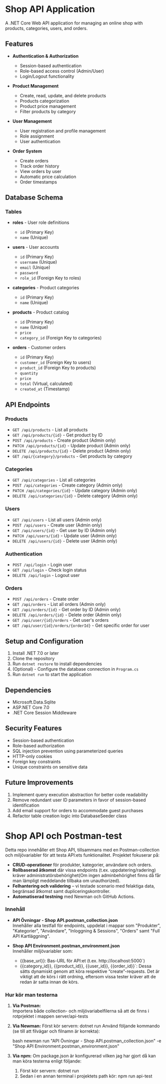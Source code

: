 # Shop API Application

A .NET Core Web API application for managing an online shop with products, categories, users, and orders.

## Features

- **Authentication & Authorization**
  - Session-based authentication
  - Role-based access control (Admin/User)
  - Login/Logout functionality

- **Product Management**
  - Create, read, update, and delete products
  - Products categorization
  - Product price management
  - Filter products by category

- **User Management**
  - User registration and profile management
  - Role assignment
  - User authentication

- **Order System**
  - Create orders
  - Track order history
  - View orders by user
  - Automatic price calculation
  - Order timestamps

## Database Schema

### Tables
- **roles** - User role definitions
  - `id` (Primary Key)
  - `name` (Unique)

- **users** - User accounts
  - `id` (Primary Key)
  - `username` (Unique)
  - `email` (Unique)
  - `password`
  - `role_id` (Foreign Key to roles)

- **categories** - Product categories
  - `id` (Primary Key)
  - `name` (Unique)

- **products** - Product catalog
  - `id` (Primary Key)
  - `name` (Unique)
  - `price`
  - `category_id` (Foreign Key to categories)

- **orders** - Customer orders
  - `id` (Primary Key)
  - `customer_id` (Foreign Key to users)
  - `product_id` (Foreign Key to products)
  - `quantity`
  - `price`
  - `total` (Virtual, calculated)
  - `created_at` (Timestamp)

## API Endpoints

### Products
- `GET /api/products` - List all products
- `GET /api/products/{id}` - Get product by ID
- `POST /api/products` - Create product (Admin only)
- `PATCH /api/products/{id}` - Update product (Admin only)
- `DELETE /api/products/{id}` - Delete product (Admin only)
- `GET /api/{category}/products` - Get products by category

### Categories
- `GET /api/categories` - List all categories
- `POST /api/categories` - Create category (Admin only)
- `PATCH /api/categories/{id}` - Update category (Admin only)
- `DELETE /api/categories/{id}` - Delete category (Admin only)

### Users
- `GET /api/users` - List all users (Admin only)
- `POST /api/users` - Create user (Admin only)
- `GET /api/users/{id}` - Get user by ID (Admin only)
- `PATCH /api/users/{id}` - Update user (Admin only)
- `DELETE /api/users/{id}` - Delete user (Admin only)

### Authentication
- `POST /api/login` - Login user
- `GET /api/login` - Check login status
- `DELETE /api/login` - Logout user

### Orders
- `POST /api/orders` - Create order
- `GET /api/orders` - List all orders (Admin only)
- `GET /api/orders/{id}` - Get order by ID (Admin only)
- `DELETE /api/orders/{id}` - Delete order (Admin only)
- `GET /api/user/{id}/orders` - Get user's orders
- `GET /api/user/{id}/orders/{orderId}` - Get specific order for user

## Setup and Configuration

1. Install .NET 7.0 or later
2. Clone the repository
3. Run `dotnet restore` to install dependencies
4. (Optional) - Configure the database connection in `Program.cs`
5. Run `dotnet run` to start the application

## Dependencies

- Microsoft.Data.Sqlite
- ASP.NET Core 7.0
- .NET Core Session Middleware

## Security Features

- Session-based authentication
- Role-based authorization
- SQL injection prevention using parameterized queries
- HTTP-only cookies
- Foreign key constraints
- Unique constraints on sensitive data

## Future Improvements

1. Implement query execution abstraction for better code readability
2. Remove redundant user ID parameters in favor of session-based identification
3. Add email support for orders to accommodate guest purchases
4. Refactor table creation logic into DatabaseSeeder class








# Shop API och Postman-test

Detta repo innehåller ett Shop API, tillsammans med en Postman-collection och miljövariabler för att testa API:ets funktionalitet. Projektet fokuserar på:

- **CRUD-operationer** för produkter, kategorier, användare och orders.
- **Rollbaserad åtkomst** där vissa endpoints (t.ex. uppdatering/radering) kräver administratörsbehörighet(Om ingen adminbehörighet finns då får man lämpligt meddelande tillbaka om unauthorized).
- **Felhantering och validering** – vi testade scenario med felaktiga data, begränsad åtkomst samt dupliceringskontroller.
- **Automatiserad testning** med Newman och GitHub Actions.

### Innehåll
- **API Övningar - Shop API.postman_collection.json**  
  Innehåller alla testfall för endpoints, uppdelat i mappar som "Produkter", "Kategorier", "Användare", "Inloggning & Sessions", "Orders" samt "Full API Kartläggning".

- **Shop API Environment.postman_environment.json**  
  Innehåller miljövariabler som:
  - {{base_url}}: Bas-URL för API:et (t.ex. http://localhost:5000`)
  - {{category_id}}, {{product_id}}, {{user_id}}, {{order_id}}`: Dessa sätts dynamiskt genom att köra respektive “create”-requests. Det är viktigt att de körs i rätt ordning, eftersom vissa tester kräver att de redan är satta innan de körs.

### Hur kör man testerna
1. **Via Postman:**  
   Importera både collection- och miljövariabelfilerna så att de finns i rotprjektet i mappen server/api-tests

2. **Via Newman:**
   Först kör servern: dotnet run
   Använd följande kommando (se till att filvägar och filnamn är korrekta):

   bash
   newman run "API Övningar - Shop API.postman_collection.json" -e "Shop API Environment.postman_environment.json"

3. **Via npm:**
   Om package.json är konfigurerad vilken jag har gjort då kan man köra testerna enligt följande: 
    1. Först kör servern: dotnet run
    2. Sedan i en annan terminal i projektets path kör: npm run api-test
